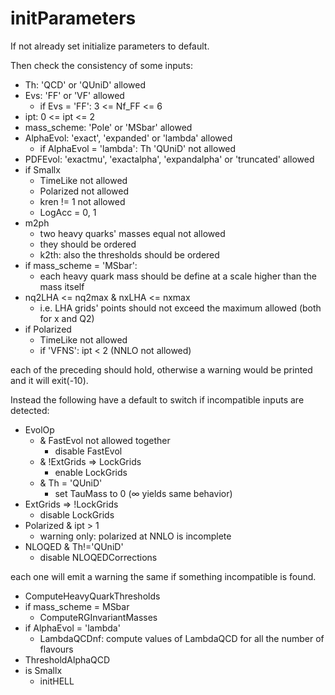 # initParameters

If not already set initialize parameters to default.

Then check the consistency of some inputs:
- Th: 'QCD' or 'QUniD' allowed
- Evs: 'FF' or 'VF' allowed
  - if Evs = 'FF': 3 <= Nf_FF <= 6
- ipt: 0 <= ipt <= 2
- mass_scheme: 'Pole' or 'MSbar' allowed
- AlphaEvol: 'exact', 'expanded' or 'lambda' allowed
  - if AlphaEvol = 'lambda':  Th 'QUniD' not allowed
- PDFEvol: 'exactmu', 'exactalpha', 'expandalpha' or 'truncated' allowed
- if Smallx
  - TimeLike not allowed
  - Polarized not allowed
  - kren != 1 not allowed
  - LogAcc = 0, 1
- m2ph
  - two heavy quarks' masses equal not allowed
  - they should be ordered
  - k2th: also the thresholds should be ordered
- if mass_scheme = 'MSbar':
  - each heavy quark mass should be define at a scale higher than the mass itself
- nq2LHA <= nq2max & nxLHA <= nxmax
  - i.e. LHA grids' points should not exceed the maximum allowed (both for x and Q2)
- if Polarized
  - TimeLike not allowed
  - if 'VFNS': ipt < 2 (NNLO not allowed)

each of the preceding should hold, otherwise a warning would be printed and it will exit(-10).

Instead the following have a default to switch if incompatible inputs are detected:
- EvolOp
  - & FastEvol not allowed together
    - disable FastEvol
  - & !ExtGrids => LockGrids
    - enable LockGrids
  - & Th = 'QUniD'
    - set TauMass to 0 (∞ yields same behavior)
- ExtGrids => !LockGrids
  - disable LockGrids
- Polarized & ipt > 1
  - warning only: polarized at NNLO is incomplete
- NLOQED & Th!='QUniD'
  - disable NLOQEDCorrections

each one will emit a warning the same if something incompatible is found.

- ComputeHeavyQuarkThresholds
- if mass_scheme = MSbar
  - ComputeRGInvariantMasses
- if AlphaEvol = 'lambda'
  - LambdaQCDnf: compute values of LambdaQCD for all the number of flavours
- ThresholdAlphaQCD
- is Smallx
  - initHELL
